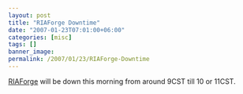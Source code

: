```yaml
---
layout: post
title: "RIAForge Downtime"
date: "2007-01-23T07:01:00+06:00"
categories: [misc]
tags: []
banner_image: 
permalink: /2007/01/23/RIAForge-Downtime
---
```


<a href="http://www.riaforge.org">RIAForge</a> will be down this morning from around 9CST till 10 or 11CST.